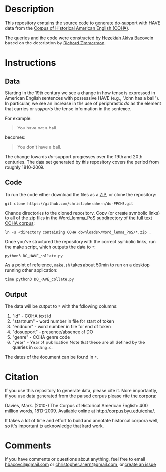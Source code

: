 # Description

This repository contains the source code to generate do-support with HAVE data from 
the [Corpus of Historical American English (COHA)](http://corpus.byu.edu/coha/).

The queries and the code were constructed by [Hezekiah Akiva Bacovcin](http://www.hakivabacovcin.com/) based on 
the description by [Richard Zimmerman](http://www.old-engli.sh/my-research.php).  


# Instructions

## Data

Starting in the 19th century we see a change in how tense is expressed in American English sentences with possessive HAVE (e.g., "John has a ball").
In particular, we see an increase in the use of periphrastic *do* as the element that carries
or *supports* the tense information in the sentence.

For example:

> You have not a ball.

becomes: 

> You don't have a ball.

The change towards *do*-support  progresses over the 19th and 20th centuries.
The data set generated by this repository covers the period from roughly 1810-2009.
 

## Code

To run the code either download the files as a [ZIP](https://github.com/christopherahern/do-PPCHE/archive/master.zip),
 or clone the repository:

    git clone https://github.com/christopherahern/do-PPCHE.git

Change directories to the cloned repository. Copy (or create symbolic links) to all of the zip files in the Word_lemma_PoS subdirectory of [the full text COHA corpus](http://corpus.byu.edu/full-text/intro.asp):

    ln -s <directory containing COHA downloads>/Word_lemma_PoS/*.zip .

Once you've structured the repository with the correct symbolic links, run the make script, which
outputs the data to `*`:

    python3 DO_HAVE_collate.py


As a point of reference, `make.sh` takes about 50min to run on a desktop running other application:

    time python3 DO_HAVE_collate.py


## Output

The data will be output to `*` with the following columns:

  1. "id" - COHA text id
  2. "startnum" - word number in file for start of token
  3. "endnum" - word number in file for end of token
  4. "dosupport" - presence/absence of DO
  6. "genre" - COHA genre code
  7. "year" - Year of publication
Note that these are all defined by the queries in `coding.c`.

The dates of the document can be found in `*`. 


# Citation

If you use this repository to generate data, please cite it. More importantly, if you use data generated
from the parsed corpus please cite [the corpora](http://corpus.byu.edu/faq.asp#cite):

Davies, Mark. (2010-) The Corpus of Historical American English: 400 million words, 1810-2009. Available online at http://corpus.byu.edu/coha/.

It takes a lot of time and effort to build and annotate historical corpora well, so it's important to acknowledge that hard work. 

# Comments

If you have comments or questions about anything, feel free to email hbacovci@gmail.com 
or christopher.ahern@gmail.com, or [create an issue](https://github.com/christopherahern/do-PPCHE/issues)

